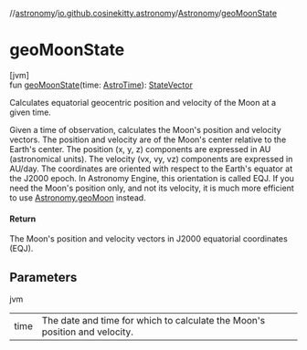 //[astronomy](../../../index.md)/[io.github.cosinekitty.astronomy](../index.md)/[Astronomy](index.md)/[geoMoonState](geo-moon-state.md)

# geoMoonState

[jvm]\
fun [geoMoonState](geo-moon-state.md)(time: [AstroTime](../-astro-time/index.md)): [StateVector](../-state-vector/index.md)

Calculates equatorial geocentric position and velocity of the Moon at a given time.

Given a time of observation, calculates the Moon's position and velocity vectors. The position and velocity are of the Moon's center relative to the Earth's center. The position (x, y, z) components are expressed in AU (astronomical units). The velocity (vx, vy, vz) components are expressed in AU/day. The coordinates are oriented with respect to the Earth's equator at the J2000 epoch. In Astronomy Engine, this orientation is called EQJ. If you need the Moon's position only, and not its velocity, it is much more efficient to use [Astronomy.geoMoon](geo-moon.md) instead.

#### Return

The Moon's position and velocity vectors in J2000 equatorial coordinates (EQJ).

## Parameters

jvm

| | |
|---|---|
| time | The date and time for which to calculate the Moon's position and velocity. |
